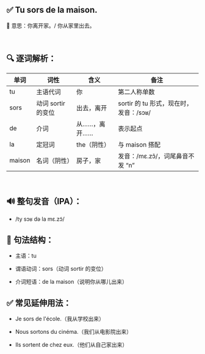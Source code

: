 ## ✅ Tu sors de la maison.
📘 意思：你离开家。/ 你从家里出去。

&nbsp;

## 🔍 逐词解析：

| 单词  | 词性 | 含义  | 备注  |
|----|-----|--------|--------|
| tu      | 主语代词 | 你  | 第二人称单数   |
| sors    | 动词 sortir 的变位 | 出去，离开     | sortir 的 tu 形式，现在时，发音：/sɔʁ/        |
| de      | 介词 | 从……，离开……   | 表示起点                                      |
| la      | 定冠词 | the（阴性）     | 与 maison 搭配  |
| maison  | 名词（阴性） | 房子，家  | 发音：/mɛ.zɔ̃/，词尾鼻音不发 “n” |

&nbsp;

## 🔊 整句发音（IPA）：
 - /ty sɔʁ də la mɛ.zɔ̃/

## 🧠 句法结构：
 - 主语：tu

 - 谓语动词：sors（动词 sortir 的变位）

 - 介词短语：de la maison（说明你从哪儿出来）

## ✅ 常见延伸用法：
 - Je sors de l'école.（我从学校出来）

 - Nous sortons du cinéma.（我们从电影院出来）

 - Ils sortent de chez eux.（他们从自己家出来）